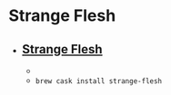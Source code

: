 # Strange Flesh
- [Strange Flesh](https://greatestbear.com/strangeflesh/)
  - 
  - 
  - `brew cask install strange-flesh`
